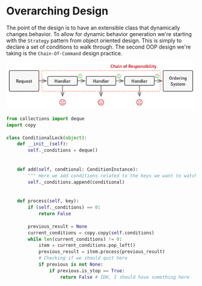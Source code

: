 # Overarching Design

The point of the design is to have an extensible class that dynamically changes behavior. To allow for dynamic behavior generation we're starting with the `Strategy` pattern from object oriented design. This is simply to declare a set of conditions to walk through. The second OOP design we're taking is the `Chain-Of-Command` design practice.


![Design Practice](./solution1-en.png)

```py
from collections import deque
import copy

class ConditionalLock(object):
    def __init__(self):
        self._conditions = deque()
    

    def add(self, condtional: ConditionInstance):
        """ Here we add conditions related to the keys we want to watch"""
        self._conditions.append(conditional)
    

    def process(self, key):
        if (self._conditions) == 0:
            return False

        previous_result = None
        current_conditions = copy.copy(self.conditions)
        while len(current_conditions) != 0:
            item = current_conditions.pop_left()
            previous_result = item.process(previous_result)
            # Checking if we should quit here
            if previous is not None:
                if previous.is_stop == True:
                    return False # IDK, I should have something here
```